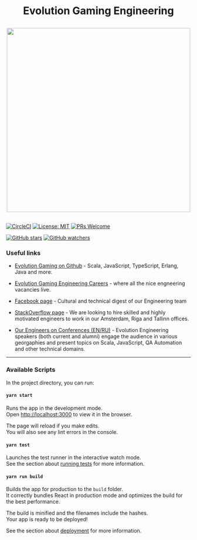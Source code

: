 <h1 align="center">Evolution Gaming Engineering</h1>

<p align="center" style="font-size: 30px;">
    <img width="500" src="https://user-images.githubusercontent.com/2823336/53955803-9817e480-40e2-11e9-9c71-598b2b3c89e3.png">
</p>

[![CircleCI](https://circleci.com/gh/evolution-gaming/evoneering/tree/master.svg?style=svg)](https://circleci.com/gh/evolution-gaming/evoneering/tree/master)
[![License: MIT](https://img.shields.io/badge/License-MIT-yellow.svg)](https://opensource.org/licenses/MIT)
[![PRs Welcome](https://img.shields.io/badge/PRs-welcome-brightgreen.svg?style=flat-square)](http://makeapullrequest.com)

[![GitHub stars](https://img.shields.io/github/stars/evolution-gaming/evoneering.svg?style=social)](https://github.com/evolution-gaming/evoneering/stargazers)
[![GitHub watchers](https://img.shields.io/github/watchers/evolution-gaming/evoneering.svg?style=social)](https://github.com/evolution-gaming/evoneering/watchers)

### Useful links

- [Evolution Gaming on Github](https://github.com/evolution-gaming) - Scala, JavaScript, TypeScript, Erlang, Java and more.

- [Evolution Gaming Engineering Careers](https://www.evolutiongamingcareers.com/engineering-positions/) - where all the nice engneering vacancies live.

- [Facebook page](https://www.facebook.com/evoneering/) - Cultural and technical digest of our Engineering team

- [StackOverflow page](https://stackoverflow.com/jobs/companies/evolution-gaming) - We are looking to hire skilled and highly motivated engineers to work in our Amsterdam, Riga and Tallinn offices.

- [Our Engineers on Conferences (EN/RU)](https://www.youtube.com/playlist?list=PLSZSH9SHd-WD8SVS2TBI9UaHpFypkipXy) - Evolution Engineering speakers (both current and alumni) engage the audience in various georgaphies and present topics on Scala, JavaScript, QA Automation and other technical domains.

<hr>

### Available Scripts

In the project directory, you can run:

#### `yarn start`

Runs the app in the development mode.<br>
Open [http://localhost:3000](http://localhost:3000) to view it in the browser.

The page will reload if you make edits.<br>
You will also see any lint errors in the console.

#### `yarn test`

Launches the test runner in the interactive watch mode.<br>
See the section about [running tests](https://facebook.github.io/create-react-app/docs/running-tests) for more information.

#### `yarn run build`

Builds the app for production to the `build` folder.<br>
It correctly bundles React in production mode and optimizes the build for the best performance.

The build is minified and the filenames include the hashes.<br>
Your app is ready to be deployed!

See the section about [deployment](https://facebook.github.io/create-react-app/docs/deployment) for more information.
